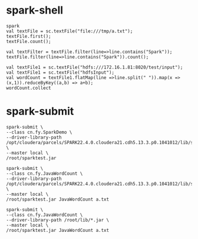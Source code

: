 # spark-shell
	spark
	val textFile = sc.textFile("file:///tmp/a.txt");
	textFile.first();
	textFile.count();
	
	val textFilter = textFile.filter(line=>line.contains("Spark"));
	textFile.filter(line=>line.contains("Spark")).count();
	
	val textFile1 = sc.textFile("hdfs:///172.16.1.81:8020/test/input");
	val textFile1 = sc.textFile("hdfsInput");
	val wordCount = textFile1.flatMap(line =>line.split(" ")).map(x => (x,1)).reduceByKey((a,b) => a+b);
	wordCount.collect

#  spark-submit
	spark-submit \
	--class cn.fy.SparkDemo \
	--driver-library-path /opt/cloudera/parcels/SPARK22.4.0.cloudera21.cdh5.13.3.p0.1041012/lib/spark2/jars \
	--master local \
	/root/sparktest.jar
	
	spark-submit \
	--class cn.fy.JavaWordCount \
	--driver-library-path /opt/cloudera/parcels/SPARK22.4.0.cloudera21.cdh5.13.3.p0.1041012/lib/spark2/jars \
	--master local \
	/root/sparktest.jar JavaWordCount a.txt
	
	spark-submit \
	--class cn.fy.JavaWordCount \
	--driver-library-path /root/lib/*.jar \
	--master local \
	/root/sparktest.jar JavaWordCount a.txt

